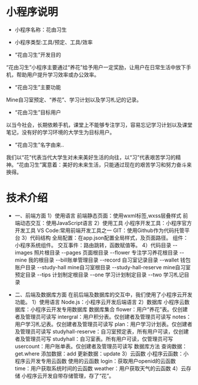 # 小程序说明
- 小程序名称：花由习生
- 小程序类型:工具/预定、工具/效率

- “花由习生”开发目的

“花由习生”小程序主要通过“养花”给予用户一定奖励，让用户在日常生活中放下手机，帮助用户提升学习效率或办公效率。

- “花由习生”主要功能

Mine自习室预定、“养花”、学习计划以及学习札记的记录。

- “花由习生”目标用户

以当今社会，长期依赖手机，课堂上不能够专注学习，容易忘记学习计划以及课堂笔记，没有好的学习环境的大学生为目标用户。

- “花由习生”名字由来..

我们以“花”代表当代大学生对未来美好生活的向往，以“习”代表艰苦学习的精神。“花由习生”寓意着：美好的未来生活，只能通过现在的艰苦学习和努力奋斗来换得。


 # 技术介绍
 - 一、前端方面
1）使用语言
前端静态页面：使用wxml标签,wxss层叠样式
前端动态交互：使用JavaScript语言
2）使用工具
小程序开发工具：小程序官方开发工具
VS Code:常用前端开发工具之一
GIT：使用Github作为代码托管平台
3）代码结构
全局配置：在app.json配置全局样式，及页面路径。
组件：小程序系统组件。
交互事件：路由跳转，函数赋值等。
4）代码目录
--images 照片根目录
--pages 页面根目录
--flower 专注学习养花根目录
--mine 我的根目录
--bill账单管理目录
--record 自习室记录目录
--wallet 钱包账户目录
--study-hall mine自习室根目录
--study-hall-reserve mine自习室预定目录
--tips 计划制定根目录
--one 学习计划制定目录
--two 学习札记目录

 - 二、后端及数据库方面
在前后端及数据库的交互中，我们使用了小程序云开发功能。
1）使用语言
Node.js：小程序云开发后端语言
2）数据库
小程序云数据库：小程序云开发专用数据库
数据库集合
flower：用户“养花”表。仅创建者及管理员可读写
intergral：用户积分表。仅创建者及管理员可读写
notes：用户学习札记表。仅创建者及管理员可读写
plan：用户学习计划表。仅创建者及管理员可读写
studyhall-reserve：自习室预定表，所有用户可读，仅创建者及管理员可写
studyhall：自习室表。所有用户可读，仅管理员可写
usercount：用户账单表。仅创建者及管理员可读写
数据库方法
查询数据：get.where
添加数据：add
更新数据：update
3）云函数
小程序云函数：小程序云开发专用云函数
使用的云函数
login：获取用户openid的云函数
time：用户获取系统时间的云函数
weather：用户获取天气的云函数
4）云存储
小程序云开发自带存储管理，存了“花”。

